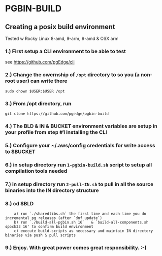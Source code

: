 # PGBIN-BUILD 


## Creating a posix build environment

Tested w Rocky Linux 8-amd, 9-arm, 9-amd & OSX arm

### 1.) First setup a CLI environment to be able to test
   see https://github.com/pgEdge/cli

### 2.) Change the owernship of `/opt` directory to so you (a non-root user) can write there
`sudo chown $USER:$USER /opt`

### 3.) From /opt directory, run 
`git clone https://github.com/pgedge/pgbin-build`

### 4.) The BLD & IN & BUCKET environment variables are setup in your profile from step #1 installing the CLI

### 5.) Configure your ~/.aws/config credentials for write access to $BUCKET

### 6.) in setup directory run `1-pgbin-build.sh` script to setup all compilation tools needed

### 7.) in setup directory run `2-pull-IN.sh` to pull in all the source binaries into the IN directory structure

### 8.) cd $BLD 
        a) run `./sharedlibs.sh` the first time and each time you do incremental pg releases (after `dnf update`)
        b) run `./build-all-pgbin.sh 16`   & `build-all-components.sh spock33 16' to confirm build environment
        c) execute build-scripts as necessary and maintain IN directory binaries via push & pull scripts

### 9.) Enjoy.  With great power comes great responsibility.  :-)

